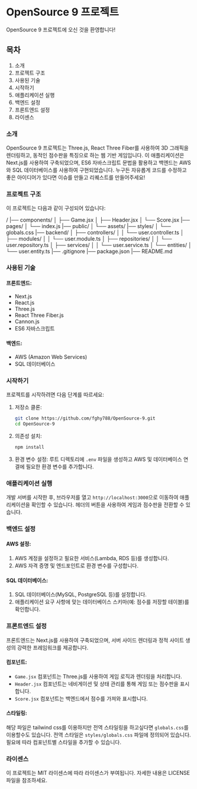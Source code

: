 # OpenSource 9 프로젝트
OpenSource 9 프로젝트에 오신 것을 환영합니다!

## 목차
1. 소개
2. 프로젝트 구조
3. 사용된 기술
4. 시작하기
5. 애플리케이션 실행
6. 백엔드 설정
7. 프론트엔드 설정
8. 라이센스

### 소개
OpenSource 9 프로젝트는 Three.js, React Three Fiber를 사용하여 3D 그래픽을 렌더링하고, 동적인 점수판을 특징으로 하는 웹 기반 게임입니다. 이 애플리케이션은 Next.js를 사용하여 구축되었으며, ES6 자바스크립트 문법을 활용하고 백엔드는 AWS와 SQL 데이터베이스를 사용하여 구현되었습니다. 누구든 자유롭게 코드를 수정하고 좋은 아이디어가 있다면 이슈를 만들고 리퀘스트를 만들어주세요!

### 프로젝트 구조
이 프로젝트는 다음과 같이 구성되어 있습니다:

/
|── components/
│   ├── Game.jsx
│   ├── Header.jsx
│   └── Score.jsx
|── pages/
│   └── index.js
|── public/
│   └── assets/
|── styles/
│   └── globals.css
|── backend/
│   ├── controllers/
│   │   └── user.controller.ts
│   ├── modules/
│   │   └── user.module.ts
│   ├── repositories/
│   │   └── user.repository.ts
│   ├── services/
│   │   └── user.service.ts
│   └── entities/
│       └── user.entity.ts
|── .gitignore
|── package.json
|── README.md


### 사용된 기술

#### 프론트엔드:
- Next.js
- React.js
- Three.js
- React Three Fiber.js
- Cannon.js
- ES6 자바스크립트

#### 백엔드:
- AWS (Amazon Web Services)
- SQL 데이터베이스

### 시작하기
프로젝트를 시작하려면 다음 단계를 따르세요:

1. 저장소 클론:
    ```bash
    git clone https://github.com/fghy788/OpenSource-9.git
    cd OpenSource-9
    ```

2. 의존성 설치:
    ```bash
    npm install
    ```

3. 환경 변수 설정:
   루트 디렉토리에 `.env` 파일을 생성하고 AWS 및 데이터베이스 연결에 필요한 환경 변수를 추가합니다.

### 애플리케이션 실행
개발 서버를 시작한 후, 브라우저를 열고 `http://localhost:3000`으로 이동하여 애플리케이션을 확인할 수 있습니다. 헤더의 버튼을 사용하여 게임과 점수판을 전환할 수 있습니다.

### 백엔드 설정
#### AWS 설정:
1. AWS 계정을 설정하고 필요한 서비스(Lambda, RDS 등)를 생성합니다.
2. AWS 자격 증명 및 엔드포인트로 환경 변수를 구성합니다.

#### SQL 데이터베이스:
1. SQL 데이터베이스(MySQL, PostgreSQL 등)를 설정합니다.
2. 애플리케이션 요구 사항에 맞는 데이터베이스 스키마(예: 점수를 저장할 테이블)를 확인합니다.

### 프론트엔드 설정
프론트엔드는 Next.js를 사용하여 구축되었으며, 서버 사이드 렌더링과 정적 사이트 생성의 강력한 프레임워크를 제공합니다.

#### 컴포넌트:
- `Game.jsx` 컴포넌트는 Three.js를 사용하여 게임 로직과 렌더링을 처리합니다.
- `Header.jsx` 컴포넌트는 네비게이션 및 상태 관리를 통해 게임 또는 점수판을 표시합니다.
- `Score.jsx` 컴포넌트는 백엔드에서 점수를 가져와 표시합니다.

#### 스타일링:
해당 파일은 tailwind css를 이용하지만 전역 스타일링을 하고싶다면 `globals.css`를 이용할수도 있습니다. 전역 스타일은 `styles/globals.css` 파일에 정의되어 있습니다. 필요에 따라 컴포넌트별 스타일을 추가할 수 있습니다.

### 라이센스
이 프로젝트는 MIT 라이센스에 따라 라이센스가 부여됩니다. 자세한 내용은 LICENSE 파일을 참조하세요.
